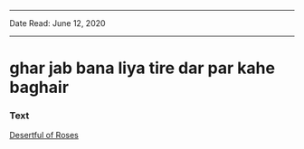 ***
Date Read: June 12, 2020
***

# ghar jab bana liya tire dar par kahe baghair

### Text
[Desertful of Roses](http://www.columbia.edu/itc/mealac/pritchett/00ghalib/059/index_059.html)

